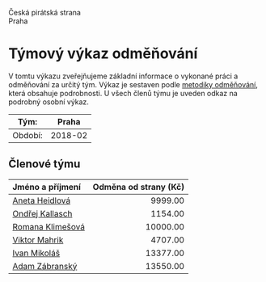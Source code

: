 Česká pirátská strana  
Praha

Týmový výkaz odměňování
===========================

V tomtu výkazu zveřejňujeme základní informace o vykonané práci a odměňování
za určitý tým. Výkaz je sestaven podle [metodiky odměňování][metodika],
která obsahuje podrobnosti. U všech členů týmu je uveden odkaz na podrobný osobní výkaz.

Tým:                     | Praha
-----------------------  | --------------------
Období:                  | 2018-02

Členové týmu
--------------

| Jméno a příjmení                      |   Odměna od strany (Kč) |
|:--------------------------------------|------------------------:|
| [Aneta Heidlová](aneta-heidlova/)     |                 9999.00 |
| [Ondřej Kallasch](ondrej-kallasch/)   |                 1154.00 |
| [Romana Klimešová](romana-klimesova/) |                10000.00 |
| [Viktor Mahrik](viktor-mahrik/)       |                 4707.00 |
| [Ivan Mikoláš](ivan-mikolas/)         |                13377.00 |
| [Adam Zábranský](adam-zabransky/)     |                13550.00 |


[metodika]: https://redmine.pirati.cz/projects/po/wiki/Odmenovani
